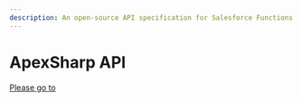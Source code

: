 ```yaml
---
description: An open-source API specification for Salesforce Functions
---
```


# ApexSharp API



[Please go to ](../salesforce-functions-api.md)

##

##

##
